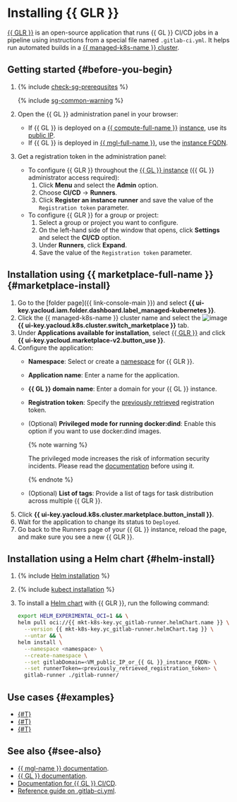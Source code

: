 # Installing {{ GLR }}


[{{ GLR }}](https://docs.gitlab.com/runner/) is an open-source application that runs {{ GL }} CI/CD jobs in a pipeline using instructions from a special file named `.gitlab-ci.yml`. It helps run automated builds in a [{{ managed-k8s-name }} cluster](../../concepts/index.md#kubernetes-cluster).

## Getting started {#before-you-begin}

1. {% include [check-sg-prerequsites](../../../_includes/managed-kubernetes/security-groups/check-sg-prerequsites-lvl3.md) %}

   {% include [sg-common-warning](../../../_includes/managed-kubernetes/security-groups/sg-common-warning.md) %}

1. Open the {{ GL }} administration panel in your browser:
   * If {{ GL }} is deployed on a [{{ compute-full-name }}](../../../compute/) [instance](../../../compute/concepts/vm.md), use its [public IP](../../../compute/concepts/network.md#public-ip).
   * If {{ GL }} is deployed in [{{ mgl-full-name }}](../../../managed-gitlab/), use the [instance FQDN](../../../compute/concepts/network.md##hostname).
1. Get a registration token in the administration panel:
   * To configure {{ GLR }} throughout the [{{ GL }} instance](../../../managed-gitlab/concepts/index.md) ({{ GL }} administrator access required):
     1. Click **Menu** and select the **Admin** option.
     1. Choose **CI/CD** → **Runners**.
     1. Click **Register an instance runner** and save the value of the `Registration token` parameter.
   * To configure {{ GLR }} for a group or project:
     1. Select a group or project you want to configure.
     1. On the left-hand side of the window that opens, click **Settings** and select the **CI/CD** option.
     1. Under **Runners**, click **Expand**.
     1. Save the value of the `Registration token` parameter.

## Installation using {{ marketplace-full-name }} {#marketplace-install}

1. Go to the [folder page]({{ link-console-main }}) and select **{{ ui-key.yacloud.iam.folder.dashboard.label_managed-kubernetes }}**.
1. Click the {{ managed-k8s-name }} cluster name and select the ![image](../../../_assets/console-icons/shopping-cart.svg) **{{ ui-key.yacloud.k8s.cluster.switch_marketplace }}** tab.
1. Under **Applications available for installation**, select [{{ GLR }}](/marketplace/products/yc/gitlab-runner) and click **{{ ui-key.yacloud.marketplace-v2.button_use }}**.
1. Configure the application:
   * **Namespace**: Select or create a [namespace](../../concepts/index.md#namespace) for {{ GLR }}.
   * **Application name**: Enter a name for the application.
   * **{{ GL }} domain name**: Enter a domain for your {{ GL }} instance.
   * **Registration token**: Specify the [previously retrieved](#before-you-begin) registration token.
   * (Optional) **Privileged mode for running docker:dind**: Enable this option if you want to use docker:dind images.

      {% note warning %}

      The privileged mode increases the risk of information security incidents. Please read the [documentation](https://docs.gitlab.com/runner/executors/kubernetes.html#using-dockerdind) before using it.

      {% endnote %}

   * (Optional) **List of tags**: Provide a list of tags for task distribution across multiple {{ GLR }}.
1. Click **{{ ui-key.yacloud.k8s.cluster.marketplace.button_install }}**.
1. Wait for the application to change its status to `Deployed`.
1. Go back to the Runners page of your {{ GL }} instance, reload the page, and make sure you see a new {{ GLR }}.

## Installation using a Helm chart {#helm-install}

1. {% include [Helm installation](../../../_includes/managed-kubernetes/helm-install.md) %}

1. {% include [kubect installation](../../../_includes/managed-kubernetes/kubectl-install.md) %}

1. To install a [Helm chart](https://helm.sh/docs/topics/charts/) with {{ GLR }}, run the following command:

   ```bash
   export HELM_EXPERIMENTAL_OCI=1 && \
   helm pull oci://{{ mkt-k8s-key.yc_gitlab-runner.helmChart.name }} \
     --version {{ mkt-k8s-key.yc_gitlab-runner.helmChart.tag }} \
     --untar && \
   helm install \
     --namespace <namespace> \
     --create-namespace \
     --set gitlabDomain=<VM_public_IP_or_{{ GL }}_instance_FQDN> \
     --set runnerToken=<previously_retrieved_registration_token> \
     gitlab-runner ./gitlab-runner/
   ```

## Use cases {#examples}

* [{#T}](../../tutorials/gitlab-containers.md)
* [{#T}](../../tutorials/cr-scanner-with-k8s-and-gitlab.md)
* [{#T}](../../../managed-gitlab/tutorials/image-storage.md)

## See also {#see-also}

* [{{ mgl-name }} documentation](../../../managed-gitlab/).
* [{{ GL }} documentation](https://docs.gitlab.com/).
* [Documentation for {{ GL }} CI/CD](https://docs.gitlab.com/ee/ci/).
* [Reference guide on .gitlab-ci.yml](https://docs.gitlab.com/ee/ci/yaml/index.html).